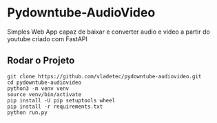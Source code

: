 # Pydowntube-AudioVideo
Simples Web App capaz de baixar e converter audio e video a partir do youtube criado com FastAPI 

## Rodar o Projeto

```shell
git clone https://github.com/vladetec/pydowntube-audiovideo.git
cd pydowntube-audiovideo
python3 -m venv venv
source venv/bin/activate
pip install -U pip setuptools wheel 
pip install -r requirements.txt
python run.py 
```
